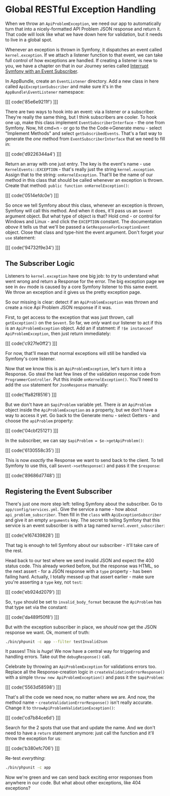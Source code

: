 # Global RESTful Exception Handling

When we throw an `ApiProblemException`, we need our app to automatically turn that
into a nicely-formatted API Problem JSON response and return it. That code will look
like what we have down here for validation, but it needs to live in a global spot.

Whenever an exception is thrown in Symfony, it dispatches an event called `kernel.exception`.
If we attach a listener function to that event, we can take full control of how exceptions
are handled. If creating a listener is new to you, we have a chapter on that in our
Journey series called [Interrupt Symfony with an Event Subscriber](http://knpuniversity.com/screencast/symfony-journey/event-subscriber).

In AppBundle, create an `EventListener` directory. Add a new class in here
called `ApiExceptionSubscriber` and make sure it's in the `AppBundle\EventListener`
namespace:

[[[ code('85e6e9211f') ]]]

There are two ways to hook into an event: via a listener or a subscriber. They're
really the same thing, but I think subscribers are cooler. To hook one up, make this class
implement `EventSubscriberInterface` - the one from Symfony. Now, hit cmd+n - or go
to the the Code->Generate menu - select "Implement Methods" and select `getSubscribedEvents`.
That's a fast way to generate the *one* method from `EventSubscriberInterface` that
we need to fill in:

[[[ code('d9226344a4') ]]]

Return an array with one just entry. The key is the event's name - use `KernelEvents::EXCEPTION` -
that's really just the string `kernel.exception`. Assign that to the string: `onKernelException`.
That'll be the name of our method in this class that should be called whenever an exception
is thrown. Create that method: `public function onKernelException()`:

[[[ code('0514efdc0e') ]]]

So once we tell Symfony about this class, whenever an exception is thrown,
Symfony will call this method. And when it does, it'll pass us an `$event` argument
object. But what type of object is that? Hold cmd - or control for Windows and Linux - 
and click the `EXCEPTION` constant. The documentation *above* it tells us that we'll
be passed a `GetResponseForExceptionEvent` object. Close that class and type-hint
the event argument. Don't forget your `use` statement:

[[[ code('94732f9e34') ]]]

## The Subscriber Logic

Listeners to `kernel.exception` have one big job: to *try* to understand
what went wrong and return a Response for the error. The big exception page we see
in `dev` mode is caused by a core Symfony listener to this same event. We throw an exception
and it gives us the pretty exception page.

So our missing is clear: detect if an `ApiProblemException` was thrown and create a
nice Api Problem JSON response if it was.

First, to get access to the exception that was just thrown, call `getException()`
on the `$event`. So far, we *only* want our listener to act if this is an `ApiProblemException`
object. Add an if statment: if `!$e instanceof ApiProblemException`, then just return
immediately:

[[[ code('c927fe0ff2') ]]]

For now, that'll mean that normal exceptions will still be handled via Symfony's
core listener.

Now that we know this is an `ApiProblemException`, let's turn it into a Response.
Go steal the last few lines of the validation response code from `ProgrammerController`.
Put this inside `onKernelException()`. You'll need to add the `use` statement for
`JsonResponse` manually:

[[[ code('ffa82f8516') ]]]

But we don't have an `$apiProblem` variable yet. There *is* an `ApiProblem` object
inside the `ApiProblemException` as a property, but we don't have a way to access it yet.
Go back to the Generate menu - select Getters - and choose the `apiProblem` property:

[[[ code('04cbf25121') ]]]

In the subscriber, we can say `$apiProblem = $e->getApiProblem()`:

[[[ code('6130558c35') ]]]

This is now *exactly* the Response we want to send back to the client. To tell
Symfony to use this, call `$event->setResponse()` and pass it the `$response`:

[[[ code('89686d7748') ]]]

## Registering the Event Subscriber

There's just one more step left: telling Symfony about the subscriber. Go to `app/config/services.yml`.
Give the service a name - how about `api_problem_subscriber`. Then fill in the `class`
with `ApiExceptionSubscriber` and give it an empty `arguments` key. The secret to telling
Symfony that this service is an event subscriber is with a tag named
`kernel.event_subscriber`:

[[[ code('e167439828') ]]]

That tag is enough to tell Symfony about our subscriber - it'll take care of the
rest.

Head back to our test where we send invalid JSON and expect the 400 status code.
This already worked before, but the response was HTML, so the next assert - for a JSON response
with a `type` property - has been failing hard. Actually, I totally messed up that
assert earlier - make sure you're asserting a `type` key, not `test`:

[[[ code('eb924d2079') ]]]

So, `type` should be set to `invalid_body_format` because the `ApiProblem` has that
type set via the constant:

[[[ code('da489f50f8') ]]]

But with the exception subscriber in place, we *should* now get the JSON response
we want. Ok, moment of truth:

```bash
./bin/phpunit -c app --filter testInvalidJson
```

It passes! This is *huge*! We now have a central way for triggering and
handling errors. Take out the `debugResponse()` call.

Celebrate by throwing an `ApiProblemException` for validations errors too. Replace
all the Response-creation logic in `createValidationErrorResponse()` with a simple
`throw new ApiProblemException()` and pass it the `$apiProblem`:

[[[ code('5563d58598') ]]]

That's all the code we need now, no matter where we are. And now, the method name -
`createValidationErrorResponse()` isn't really accurate. Change it to
`throwApiProblemValidationException()`:

[[[ code('cd7b84ce6d') ]]]

Search for the 2 spots that use that and update the name. And we don't need to have
a `return` statement anymore: just call the function and it'll throw the exception
for us:

[[[ code('b380efc706') ]]]

Re-test *everything*:

```bash
./bin/phpunit -c app
```

Now we're green and we can send back exciting error responses from anywhere in our
code. But what about other exceptions, like 404 exceptions?
